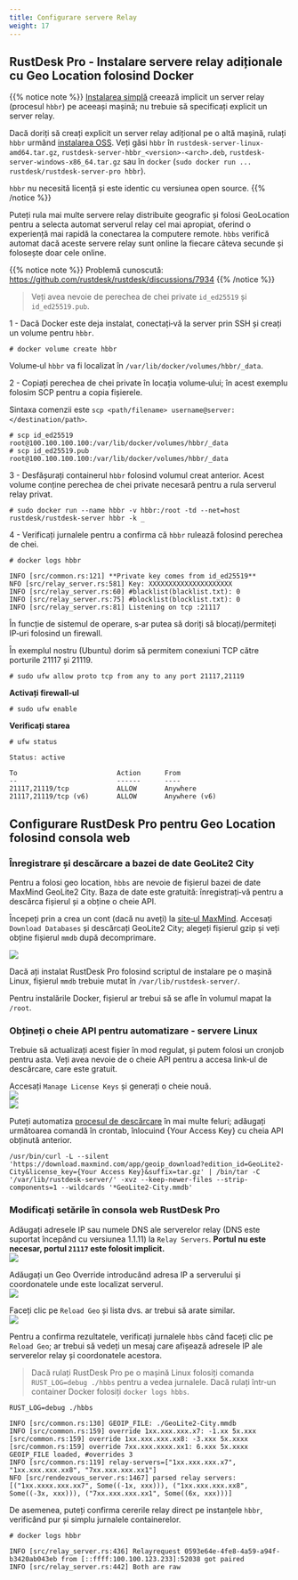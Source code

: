 ```yaml
---
title: Configurare servere Relay
weight: 17
---
```


## RustDesk Pro - Instalare servere relay adiționale cu Geo Location folosind Docker

{{% notice note %}}
[Instalarea simplă](https://rustdesk.com/docs/en/self-host/rustdesk-server-pro/installscript/) creează implicit un server relay (procesul `hbbr`) pe aceeași mașină; nu trebuie să specificați explicit un server relay.

Dacă doriți să creați explicit un server relay adițional pe o altă mașină, rulați `hbbr` urmând [instalarea OSS](https://rustdesk.com/docs/en/self-host/rustdesk-server-oss/install/). Veți găsi `hbbr` în `rustdesk-server-linux-amd64.tar.gz`, `rustdesk-server-hbbr_<version>-<arch>.deb`, `rustdesk-server-windows-x86_64.tar.gz` sau în `docker` (`sudo docker run ... rustdesk/rustdesk-server-pro hbbr`).

`hbbr` nu necesită licență și este identic cu versiunea open source.
{{% /notice %}}

Puteți rula mai multe servere relay distribuite geografic și folosi GeoLocation pentru a selecta automat serverul relay cel mai apropiat, oferind o experiență mai rapidă la conectarea la computere remote. `hbbs` verifică automat dacă aceste servere relay sunt online la fiecare câteva secunde și folosește doar cele online.

{{% notice note %}}
Problemă cunoscută: https://github.com/rustdesk/rustdesk/discussions/7934
{{% /notice %}}

> Veți avea nevoie de perechea de chei private `id_ed25519` și `id_ed25519.pub`.

1 - Dacă Docker este deja instalat, conectați‑vă la server prin SSH și creați un volume pentru `hbbr`.

```
# docker volume create hbbr
```

Volume‑ul `hbbr` va fi localizat în `/var/lib/docker/volumes/hbbr/_data`.

2 - Copiați perechea de chei private în locația volume‑ului; în acest exemplu folosim SCP pentru a copia fișierele.

Sintaxa comenzii este `scp <path/filename> username@server:</destination/path>`.

```
# scp id_ed25519 root@100.100.100.100:/var/lib/docker/volumes/hbbr/_data
# scp id_ed25519.pub root@100.100.100.100:/var/lib/docker/volumes/hbbr/_data
```

3 - Desfășurați containerul `hbbr` folosind volumul creat anterior. Acest volume conține perechea de chei private necesară pentru a rula serverul relay privat.

```
# sudo docker run --name hbbr -v hbbr:/root -td --net=host rustdesk/rustdesk-server hbbr -k _
```

4 - Verificați jurnalele pentru a confirma că `hbbr` rulează folosind perechea de chei.

```
# docker logs hbbr

INFO [src/common.rs:121] **Private key comes from id_ed25519**
NFO [src/relay_server.rs:581] Key: XXXXXXXXXXXXXXXXXXXXX
INFO [src/relay_server.rs:60] #blacklist(blacklist.txt): 0
INFO [src/relay_server.rs:75] #blocklist(blocklist.txt): 0
INFO [src/relay_server.rs:81] Listening on tcp :21117
```

În funcție de sistemul de operare, s‑ar putea să doriți să blocați/permiteți IP‑uri folosind un firewall.

În exemplul nostru (Ubuntu) dorim să permitem conexiuni TCP către porturile 21117 și 21119.

```
# sudo ufw allow proto tcp from any to any port 21117,21119
```

**Activați firewall‑ul**
```
# sudo ufw enable
```

**Verificați starea**
```
# ufw status

Status: active

To                         Action      From
--                         ------      ----
21117,21119/tcp            ALLOW       Anywhere
21117,21119/tcp (v6)       ALLOW       Anywhere (v6)
```

## Configurare RustDesk Pro pentru Geo Location folosind consola web

### Înregistrare și descărcare a bazei de date GeoLite2 City

Pentru a folosi geo location, `hbbs` are nevoie de fișierul bazei de date MaxMind GeoLite2 City. Baza de date este gratuită: înregistrați‑vă pentru a descărca fișierul și a obține o cheie API.

Începeți prin a crea un cont (dacă nu aveți) la [site‑ul MaxMind](https://www.maxmind.com/en/account/login).
Accesați `Download Databases` și descărcați GeoLite2 City; alegeți fișierul gzip și veți obține fișierul `mmdb` după decomprimare.

![](https://github.com/rustdesk/doc.rustdesk.com/assets/642149/e14318fb-ec52-463c-af77-d08c9479c1b5)

Dacă ați instalat RustDesk Pro folosind scriptul de instalare pe o mașină Linux, fișierul `mmdb` trebuie mutat în `/var/lib/rustdesk-server/`.

Pentru instalările Docker, fișierul ar trebui să se afle în volumul mapat la `/root`.

### Obțineți o cheie API pentru automatizare - servere Linux

Trebuie să actualizați acest fișier în mod regulat, și putem folosi un cronjob pentru asta. Veți avea nevoie de o cheie API pentru a accesa link‑ul de descărcare, care este gratuit.

Accesați `Manage License Keys` și generați o cheie nouă.
<br>
![](https://github.com/rustdesk/doc.rustdesk.com/assets/642149/632aeb33-4f5d-4a31-9010-38e01c22d3c9)
<br>
![](https://github.com/rustdesk/doc.rustdesk.com/assets/642149/3e178174-5fbf-46b7-a335-01f77125dfad)

Puteți automatiza [procesul de descărcare](https://dev.maxmind.com/geoip/updating-databases) în mai multe feluri; adăugați următoarea comandă în crontab, înlocuind {Your Access Key} cu cheia API obținută anterior.

```
/usr/bin/curl -L --silent 'https://download.maxmind.com/app/geoip_download?edition_id=GeoLite2-City&license_key={Your Access Key}&suffix=tar.gz' | /bin/tar -C '/var/lib/rustdesk-server/' -xvz --keep-newer-files --strip-components=1 --wildcards '*GeoLite2-City.mmdb'
```

### Modificați setările în consola web RustDesk Pro

Adăugați adresele IP sau numele DNS ale serverelor relay (DNS este suportat începând cu versiunea 1.1.11) la `Relay Servers`. **Portul nu este necesar, portul `21117` este folosit implicit.**
<br>
![](https://github.com/rustdesk/doc.rustdesk.com/assets/642149/c4452ba4-5e1d-437a-ae1d-fc0070bfa26c)

Adăugați un Geo Override introducând adresa IP a serverului și coordonatele unde este localizat serverul.
<br>
![](https://github.com/rustdesk/doc.rustdesk.com/assets/642149/41c558e3-423b-4296-90d3-cb0769f4a369)

Faceți clic pe `Reload Geo` și lista dvs. ar trebui să arate similar.
<br>
![](https://github.com/rustdesk/doc.rustdesk.com/assets/642149/5a0d39a9-4fec-46b4-a7a2-7ed38b6baeb7)

Pentru a confirma rezultatele, verificați jurnalele `hbbs` când faceți clic pe `Reload Geo`; ar trebui să vedeți un mesaj care afișează adresele IP ale serverelor relay și coordonatele acestora.

> Dacă rulați RustDesk Pro pe o mașină Linux folosiți comanda `RUST_LOG=debug ./hbbs` pentru a vedea jurnalele. Dacă rulați într‑un container Docker folosiți `docker logs hbbs`.

```
RUST_LOG=debug ./hbbs

INFO [src/common.rs:130] GEOIP_FILE: ./GeoLite2-City.mmdb
INFO [src/common.rs:159] override 1xx.xxx.xxx.x7: -1.xx 5x.xxx
[src/common.rs:159] override 1xx.xxx.xxx.xx8: -3.xxx 5x.xxxx
[src/common.rs:159] override 7xx.xxx.xxxx.xx1: 6.xxx 5x.xxxx
GEOIP_FILE loaded, #overrides 3
INFO [src/common.rs:119] relay-servers=["1xx.xxx.xxx.x7", "1xx.xxx.xxx.xx8", "7xx.xxx.xxx.xx1"]
NFO [src/rendezvous_server.rs:1467] parsed relay servers: [("1xx.xxxx.xxx.xx7", Some((-1x, xxx))), ("1xx.xxx.xxx.xx8", Some((-3x, xxx))), ("7xx.xxx.xxx.xx1", Some((6x, xxx)))]
```

De asemenea, puteți confirma cererile relay direct pe instanțele `hbbr`, verificând pur și simplu jurnalele containerelor.

```
# docker logs hbbr

INFO [src/relay_server.rs:436] Relayrequest 0593e64e-4fe8-4a59-a94f-b3420ab043eb from [::ffff:100.100.123.233]:52038 got paired
INFO [src/relay_server.rs:442] Both are raw
```